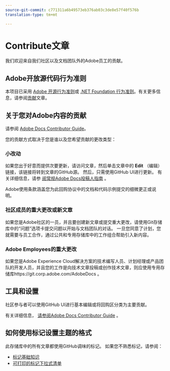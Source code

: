 ```yaml
---
source-git-commit: c771311a6b49573eb376ab03c3de8e57f40f576b
translation-type: tm+mt

---
```

# Contribute文章

我们欢迎来自我们社区以及文档团队外的Adobe员工的贡献。

## Adobe开放源代码行为准则

本项目已采用 [Adobe 开源行为准则](code-of-conduct.md)或 [.NET Foundation 行为准则](https://dotnetfoundation.org/code-of-conduct)。有关更多信息，请参阅[贡献](contributing.md)文章。

## 关于您对Adobe内容的贡献

请参阅 [Adobe Docs Contributor Guide](https://docs.adobe.com/content/help/en/contributor/contributor-guide/introduction.html)。

您的贡献方式取决于您是谁以及您希望贡献的更改类型：

### 小改动

如果您出于好意而提供次要更新，请访问文章，然后单击文章中的 **Edit** （编辑）链接，该链接将转到文章的GitHub源。 然后，只需使用GitHub UI进行更新。 有关详细信息，请参 [阅常规Adobe Docs投稿人指南](https://docs.adobe.com/content/help/en/contributor/contributor-guide/introduction.html) 。

Adobe使用条款涵盖您为此回购协议中的文档和代码示例提交的细微更正或说明。

### 社区成员的重大更改或新文章

如果您是Adobe社区的一员，并且要创建新文章或提交重大更改，请使用Git存储库中的“问题”选项卡提交问题以开始与文档团队的对话。 一旦您同意了计划，您就需要与员工合作，通过公共和专用存储库中的工作组合帮助引入新内容。

<!--
If you submit a pull request with significant changes to documentation and code examples, you'll see a message in the pull request asking you to submit an online contribution license agreement (CLA). We need you to complete the online form before we can review your pull request.
-->

### Adobe Employees的重大更改

如果您是Adobe Experience Cloud解决方案的技术编写人员、计划经理或产品团队的开发人员，并且您的工作是向技术文章投稿或创作技术文章，则应使用专用存储库https://git.corp.adobe.com/AdobeDocs [](https://git.corp.adobe.com/AdobeDocs)。 <!--Employees from other parts of the Adobe world should use the public repo for minor updates.-->

## 工具和设置

社区参与者可以使用GitHub UI进行基本编辑或将回购区分类为主要贡献。

有关详细信息， [请参阅Adobe Docs Contributor Guide](https://docs.adobe.com/content/help/en/contributor/contributor-guide/introduction.html) 。

## 如何使用标记设置主题的格式

此存储库中的所有文章都使用GitHub调味的标记。 如果您不熟悉标记，请参阅：

* [标记基础知识](https://help.github.com/articles/markdown-basics/)
* [可打印的标记下拉式清单](https://guides.github.com/pdfs/markdown-cheatsheet-online.pdf)

<!--
## Labels

In the public repository, automated labels are assigned to pull requests to help us manage the pull request workflow and to help let you know what's going on with your pull request:

* **Change sent to author**: The author has been notified of the pending pull request.
* **ready-to-merge**: Ready for review by our pull request review team.
-->
